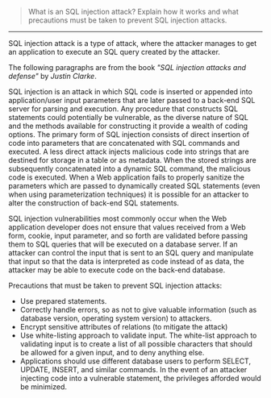 > What is an SQL injection attack? Explain how it works and what precautions 
> must be taken to prevent SQL injection attacks. 

--------------------------------

SQL injection attack is a type of attack, where the attacker manages to get 
an application to execute an SQL query created by the attacker. 

The following paragraphs are from the book _"SQL injection attacks and defense"_ 
by _Justin Clarke_. 

SQL injection is an attack in which SQL code is inserted or appended into 
application/user input parameters that are later passed to a back-end 
SQL server for parsing and execution. Any procedure that constructs SQL 
statements could potentially be vulnerable, as the diverse nature of 
SQL and the methods available for constructing it provide a wealth of 
coding options. The primary form of SQL injection consists of direct 
insertion of code into parameters that are concatenated with SQL commands
and executed. A less direct attack injects malicious code into strings
that are destined for storage in a table or as metadata. When the stored 
strings are subsequently concatenated into a dynamic SQL command, the malicious
code is executed. When a Web application fails to properly sanitize the 
parameters which are passed to dynamically created SQL statements (even when 
using parameterization techniques) it is possible for an attacker to alter 
the construction of back-end SQL statements. 

SQL injection vulnerabilities most commonly occur when the Web application 
developer does not ensure that values received from a Web form, cookie, 
input parameter, and so forth are validated before passing them to SQL 
queries that will be executed on a database server. If an attacker can 
control the input that is sent to an SQL query and manipulate that input 
so that the data is interpreted as code instead of as data, the attacker may 
be able to execute code on the back-end database. 

Precautions that must be taken to prevent SQL injection attacks: 
* Use prepared statements. 
* Correctly handle errors, so as not to give valuable information (such 
as database version, operating system version) to attackers. 
* Encrypt sensitive attributes of relations (to mitigate the attack)
* Use white-listing approach to validate input. The white-list approach to 
validating input is to create a list of all possible characters that should
be allowed for a given input, and to deny anything else. 
* Applications should use different database users to perform SELECT, 
UPDATE, INSERT, and similar commands. In the event of an attacker 
injecting code into a vulnerable statement, the privileges afforded 
would be minimized. 
